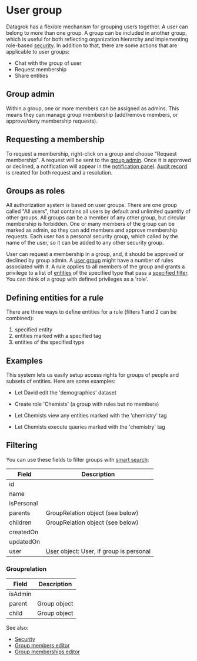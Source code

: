 <!-- TITLE: User group -->
<!-- SUBTITLE: -->

# User group

Datagrok has a flexible mechanism for grouping users together. A user can belong to more than one group. A group can be
included in another group, which is useful for both reflecting organization hierarchy and implementing
role-based [security](security.md). In addition to that, there are some actions that are applicable to user groups:

* Chat with the group of user
* Request membership
* Share entities

## Group admin

Within a group, one or more members can be assigned as admins. This means they can manage group membership (add/remove
members, or approve/deny membership requests).

## Requesting a membership

To request a membership, right-click on a group and choose "Request membership". A request will be sent to the
[group admin](#markdown-header-group-admin). Once it is approved or declined, a notification will appear in the
[notification panel](user.md#profile). [Audit record](audit.md) is created for both request and a resolution.

## Groups as roles

All authorization system is based on user groups. There are one group called "All users", that contains all users by
default and unlimited quantity of other groups. All groups can be a member of any other group, but circular membership
is forbidden. One or many members of the group can be marked as admin, so they can add members and approve membership
requests. Each user has a personal security group, which called by the name of the user, so it can be added to any other
security group.

User can request a membership in a group, and, it should be approved or declined by group admin.
A [user group](group.md) might have a number of rules associated with it. A rule applies to all members of the group and
grants a privilege to a list of [entities](../overview/objects.md) of the specified type that pass a
[specified filter](#defining-entities-for-a-rule.md). You can think of a group with defined privileges as a 'role'.

## Defining entities for a rule

There are three ways to define entities for a rule (filters 1 and 2 can be combined):

1. specified entity
2. entities marked with a specified tag
3. entities of the specified type

## Examples

This system lets us easily setup access rights for groups of people and subsets of entities. Here are some examples:

* Let David edit the 'demographics' dataset
* Create role 'Chemists' (a group with rules but no members)

* Let Chemists view any entities marked with the 'chemistry' tag
* Let Chemists execute queries marked with the 'chemistry' tag

## Filtering

You can use these fields to filter groups with [smart search](../overview/smart-search.md):

| Field       | Description                                        |
|-------------|----------------------------------------------------|
| id          |                                                    |
| name        |                                                    |
| isPersonal  |                                                    |
| parents     | GroupRelation object (see below)                   |
| children    | GroupRelation object (see below)                   |
| createdOn   |                                                    |
| updatedOn   |                                                    |
| user        | [User](user.md) object: User, if group is personal |

### Grouprelation

| Field       | Description                                        |
|-------------|----------------------------------------------------|
| isAdmin     |                                                    |
| parent      | Group object                                       |
| child       | Group object                                       |

See also:

* [Security](security.md)
* [Group members editor](edit-group-members.md)
* [Group memberships editor](edit-group-memberships.md)
